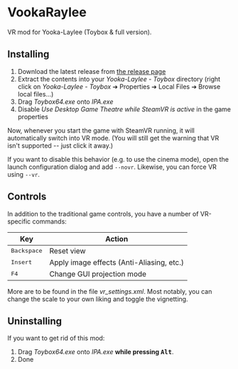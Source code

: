 # VookaRaylee

VR mod for Yooka-Laylee (Toybox & full version).

## Installing

1. Download the latest release from [the release page](https://github.com/Eusth/VookaRaylee/releases)
2. Extract the contents into your *Yooka-Laylee - Toybox* directory (right click on *Yooka-Laylee - Toybox* ➔ Properties ➔ Local Files ➔ Browse local files...)
3. Drag *Toybox64.exe* onto *IPA.exe*
4. Disable *Use Desktop Game Theatre while SteamVR is active* in the game properties

Now, whenever you start the game with SteamVR running, it will automatically switch into VR mode. (You will still get the warning that VR isn't supported -- just click it away.)

If you want to disable this behavior (e.g. to use the cinema mode), open the launch configuration dialog and add `--novr`. Likewise, you can force VR using `--vr`.

## Controls

In addition to the traditional game controls, you have a number of VR-specific commands:

|Key|Action|
|---|------|
|<kbd>Backspace</kbd>|Reset view|
|<kbd>Insert</kbd>|Apply image effects (Anti-Aliasing, etc.)|
|<kbd>F4</kbd>|Change GUI projection mode|

More are to be found in the file *vr_settings.xml*. Most notably, you can change the scale to your own liking and toggle the vignetting.

## Uninstalling

If you want to get rid of this mod:

1. Drag *Toybox64.exe* onto *IPA.exe* **while pressing <kbd>Alt</kbd>**.
2. Done
